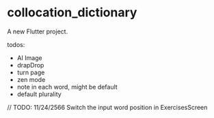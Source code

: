 # collocation_dictionary

A new Flutter project.

todos:
- AI Image
- drapDrop
- turn page
- zen mode
- note in each word, might be default
- default plurality


// TODO: 11/24/2566 Switch the input word position in ExercisesScreen

